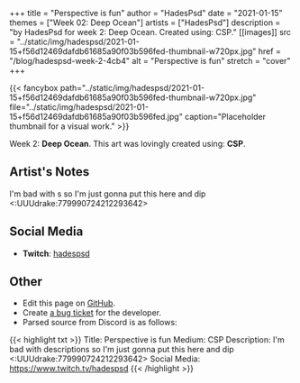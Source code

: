 +++
title =       "Perspective is fun"
author =      "HadesPsd"
date =        "2021-01-15"
themes =      ["Week 02: Deep Ocean"]
artists =     ["HadesPsd"]
description = "by HadesPsd for week 2: Deep Ocean. Created using: CSP."
[[images]]
              src = "../static/img/hadespsd/2021-01-15+f56d12469dafdb61685a90f03b596fed-thumbnail-w720px.jpg"
              href = "/blog/hadespsd-week-2-4cb4"
              alt = "Perspective is fun"
              stretch = "cover"
+++


{{< fancybox path="../static/img/hadespsd/2021-01-15+f56d12469dafdb61685a90f03b596fed-thumbnail-w720px.jpg" file="../static/img/hadespsd/2021-01-15+f56d12469dafdb61685a90f03b596fed.jpg" caption="Placeholder thumbnail for a visual work." >}}


Week 2: **Deep Ocean**. This art was lovingly created using: **CSP**.

## Artist's Notes

I'm bad with s so I'm just gonna put this here and dip <:UUUdrake:779990724212293642>

## Social Media

- **Twitch**: <a href='https://twitch.tv/hadespsd' target='_blank'>hadespsd</a>

## Other

- Edit this page on [GitHub](https://github.com/teaminkling/web-refresh/edit/main/content/blog/hadespsd-week-2-4cb4.md).
- Create [a bug ticket](https://github.com/teaminkling/web-refresh/issues/new?assignees=&labels=bug&template=problem-report.md&title=) for the developer.
- Parsed source from Discord is as follows:

{{< highlight txt >}}
Title: Perspective is fun
Medium: CSP
Description: I'm bad with descriptions so I'm just gonna put this here and dip <:UUUdrake:779990724212293642> 
Social Media: https://www.twitch.tv/hadespsd
{{< /highlight >}}